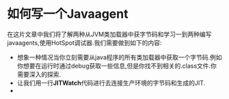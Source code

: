 # 如何写一个Javaagent

在这片文章中我们将了解两种从JVM类加载器中获字节码和学习一到两种编写javaagents,使用HotSpot调试器.我们需要做到如下的内容:

- 想象一种情况当你立刻需要从java程序的所有类加载器中获取一个字节码.例如你想要在运行时通过debug获取一些信息,但是你找不到相关的.class文件.你需要深入的探索.
- 让我们用一行**JITWatch**代码进行去连接生产环境的字节码和生成的JIT.
- 